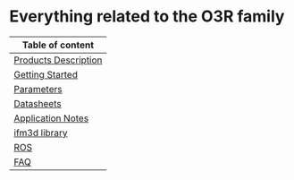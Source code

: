 # Everything related to the O3R family

| Table of content|
|-|
| [Products Description](https://github.com/Costellos/Ifm-documentation-test/blob/master/documentation/ProductsDescription/README.md)|
| [Getting Started](https://github.com/Costellos/Ifm-documentation-test/blob/master/documentation/GettingStarted/README.md)|
| [Parameters](https://github.com/Costellos/Ifm-documentation-test/blob/master/documentation/Parameters/README.md)|
| [Datasheets](https://github.com/Costellos/Ifm-documentation-test/blob/master/documentation/Datasheets/README.md)|
| [Application Notes](https://github.com/Costellos/Ifm-documentation-test/blob/master/documentation/ApplicationNotes/README.md)|
| [ifm3d library](INSERT-LINK)|
| [ROS](INSERT-LINK)|
| [FAQ](https://github.com/Costellos/Ifm-documentation-test/blob/master/documentation/FAQ/README.md)|